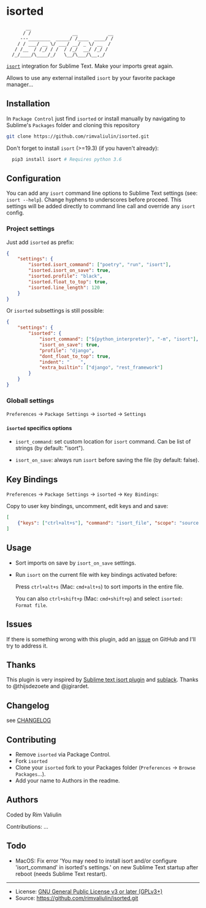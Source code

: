 isorted
=======

```
       __
      / /               __           __
     ---________  _____/ /____  ____/ /
    / / ___/ __ \/ ___/ __/ _ \/ __  /
   / /__  / /_/ / /  / /_/  __/ /_/ /
  /_/____/\____/_/   \__/\___/\__,_/
```

[`isort`](https://pycqa.github.io/isort/) integration for Sublime Text. Make your imports great again.

Allows to use any external installed `isort` by your favorite package manager…

Installation
------------

In `Package Control` just find `isorted` or install manually by navigating to Sublime's `Packages` folder and cloning this repository

```bash
git clone https://github.com/rimvaliulin/isorted.git
```

Don't forget to install `isort` (>=19.3) (if you haven't already):

```bash
  pip3 install isort # Requires python 3.6
```

Configuration
-------------

You can add any `isort` command line options to Sublime Text settings (see: `isort --help`). Change hyphens to underscores before proceed. This settings will be added directly to command line call and override any `isort` config.


### Project settings

Just add `isorted` as prefix:

```json
{
    "settings": {
        "isorted.isort_command": ["poetry", "run", "isort"],
        "isorted.isort_on_save": true,
        "isorted.profile": "black",
        "isorted.float_to_top": true,
        "isorted.line_length": 120
    }
}
```

Or `isorted` subsettings is still possible:

```json
{
    "settings": {
        "isorted": {
            "isort_command": ["${python_interpreter}", "-m", "isort"],
            "isort_on_save": true,
            "profile": "django",
            "dont_float_to_top": true,
            "indent": "    ",
            "extra_builtin": ["django", "rest_framework"]
        }
    }
}
```

### Globall settings

`Preferences` → `Package Settings` → `isorted` → `Settings`


#### `isorted` specifics options

- `isort_command`: set custom location for `isort` command. Can be list of strings (by default: "isort").

- `isort_on_save`: always run `isort` before saving the file (by default: false).


Key Bindings
------------

`Preferences` → `Package Settings` → `isorted` → `Key Bindings`:

Copy to user key bindings, uncomment, edit keys and and save:

```json
[
    {"keys": ["ctrl+alt+s"], "command": "isort_file", "scope": "source.python"}
]
```

Usage
-----

- Sort imports on save by `isort_on_save` settings.

- Run `isort` on the current file with key bindings activated before:

  Press `ctrl+alt+s` (Mac: `cmd+alt+s`) to sort imports in the entire file.

  You can also `ctrl+shift+p` (Mac: `cmd+shift+p`) and select `isorted: Format file`.


Issues
------

If there is something wrong with this plugin, add an [issue](https://github.com/rimvaliulin/isorted/issues) on GitHub and I'll try to address it.


Thanks
------

This plugin is very inspired by [Sublime text isort plugin](https://github.com/thijsdezoete/sublime-text-isort-plugin) and [sublack](https://github.com/jgirardet/sublack). Thanks to @thijsdezoete and @jgirardet.


Changelog
---------

see [CHANGELOG](CHANGELOG)


Contributing
------------

- Remove `isorted` via Package Control.
- Fork `isorted`
- Clone your `isorted` fork to your Packages folder (`Preferences` → `Browse Packages`…).
- Add your name to Authors in the readme.


Authors
-------

Coded by Rim Valiulin

Contributions: …

Todo
----

- MacOS: Fix error 'You may need to install isort and/or configure 'isort_command' in isorted's settings.' on new Sublime Text startup after reboot (needs Sublime Text restart).

---

- License: [GNU General Public License v3 or later (GPLv3+)](LICENCE)
- Source: https://github.com/rimvaliulin/isorted.git

